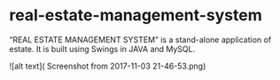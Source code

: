 # real-estate-management-system
“REAL ESTATE MANAGEMENT SYSTEM” is a stand-alone  application of estate. It is built using Swings in JAVA and MySQL.

![alt text]( 	Screenshot from 2017-11-03 21-46-53.png)
